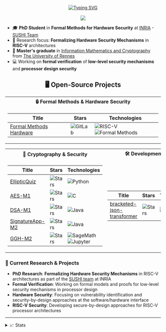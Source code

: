 <p align="center">
<a href="https://github.com/cypri3">
    <img src="https://readme-typing-svg.demolab.com?font=Georgia&size=18&duration=2000&pause=100&multiline=true&width=500&height=80&lines=Cypri3;PhD+in+Formal+Methods+for+Hardware+Security;Hardware+Security+%7C+Formal+Verification+%7C+RISC-V+%7C+Low-Level+Security" alt="Typing SVG" />
</a>
<br/>

<br/> 
<a href="https://github.com/cypri3">
    <img src="https://github-stats-alpha.vercel.app/api?username=cypri3&cc=22272e&tc=37BCF6&ic=fff&bc=0000">
</a>

</p>

* 🎓 **PhD Student** in **Formal Methods for Hardware Security** at [INRIA](https://www.inria.fr/en) - [SUSHI Team](https://team.inria.fr/sushi/)
* 🔬 Research focus: **Formalizing Hardware Security Mechanisms** in **RISC-V** architectures
* 📜 **Master's graduate** in [Information Mathematics and Cryptography](https://math.univ-rennes.fr/parcours-mathematiques-de-linformation-cryptographie-master) from [The University of Rennes](https://www.univ-rennes.fr)
* 💻 Working on **formal verification** of **low-level security mechanisms** and **processor design security**

<div align="center">
<h2>🖥️ Open-Source Projects</h2>

<table>
<tr><th>🔒 Formal Methods & Hardware Security</th></tr>
<tr><td>

|Title | Stars | Technologies|
|--|--|--|
| [Formal Methods Hardware](https://gitlab.inria.fr/SUSHI-public/FMH) | <img alt="GitLab" src="https://img.shields.io/badge/GitLab-black?style=flat-square&logo=gitlab"/> | ![RISC-V](https://img.shields.io/badge/RISC--V-black?style=flat-square&logo=riscv) ![Formal Methods](https://img.shields.io/badge/Formal_Methods-black?style=flat-square) |

</td></tr>
</table>
</div>
<table>
<tr><th>🔐 Cryptography & Security</th><th>🛠️ Development Tools</th></tr>
<tr><td>

|Title | Stars | Technologies|
|--|--|--|
| [EllipticQuiz](https://github.com/cypri3/EllipticQuiz) | <img alt="Stars" src="https://img.shields.io/github/stars/cypri3/EllipticQuiz?style=flat-square&labelColor=black"/> | ![Python](https://img.shields.io/badge/Python-black?style=flat-square&logo=python) |
| [AES-M1](https://github.com/cypri3/AES-M1) | <img alt="Stars" src="https://img.shields.io/github/stars/cypri3/AES-M1?style=flat-square&labelColor=black"/> | ![C](https://img.shields.io/badge/C-black?style=flat-square&logo=c) |
| [DSA-M1](https://github.com/cypri3/DSA-M1) | <img alt="Stars" src="https://img.shields.io/github/stars/cypri3/DSA-M1?style=flat-square&labelColor=black"/> | ![Java](https://img.shields.io/badge/Java-black?style=flat-square&logo=java) |
| [SignatureApp-M2](https://github.com/cypri3/SignatureApp-M2) | <img alt="Stars" src="https://img.shields.io/github/stars/cypri3/SignatureApp-M2?style=flat-square&labelColor=black"/> | ![Java](https://img.shields.io/badge/Java-black?style=flat-square&logo=java) |
| [GGH-M2](https://github.com/cypri3/GGH-M2) | <img alt="Stars" src="https://img.shields.io/github/stars/cypri3/GGH-M2?style=flat-square&labelColor=black"/> | ![SageMath](https://img.shields.io/badge/SageMath-black?style=flat-square&logo=sagemath) ![Jupyter](https://img.shields.io/badge/Jupyter-black?style=flat-square&logo=jupyter) |


</td><td>

|Title | Stars | Technologies|
|--|--|--|
| [bracketed-json-transformer](https://github.com/cypri3/bracketed-json-transformer) | <img alt="Stars" src="https://img.shields.io/github/stars/cypri3/bracketed-json-transformer?style=flat-square&labelColor=black"/> | ![Python](https://img.shields.io/badge/Python-black?style=flat-square&logo=python) |

</td></tr>
</table>

### 🚀 Current Research & Projects
- **PhD Research**: **Formalizing Hardware Security Mechanisms** in RISC-V architectures as part of the [SUSHI team](https://team.inria.fr/sushi/) at INRIA
- **Formal Verification**: Working on formal models and proofs for low-level security mechanisms in processor design
- **Hardware Security**: Focusing on vulnerability identification and security-by-design approaches at the software/hardware interface
- **RISC-V Security**: Developing secure-by-design approaches for RISC-V processor architectures


---

<details>
<summary>📈 Stats</summary>
<br>
My Github Stats

![](http://github-profile-summary-cards.vercel.app/api/cards/profile-details?username=cypri3&theme=dracula) 

![](http://github-profile-summary-cards.vercel.app/api/cards/repos-per-language?username=cypri3&theme=dracula) 
![](http://github-profile-summary-cards.vercel.app/api/cards/most-commit-language?username=cypri3&theme=dracula)
<br>
</details>
